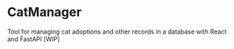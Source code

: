 # CatManager

Tool for managing cat adoptions and other records in a database with React and FastAPI
[WIP]

